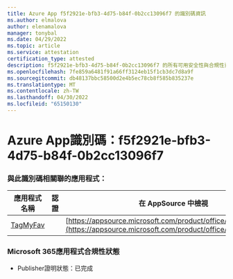 ```yaml
---
title: Azure App f5f2921e-bfb3-4d75-b84f-0b2cc13096f7 的識別碼資訊
ms.author: elmalova
author: elenamalova
manager: tonybal
ms.date: 04/29/2022
ms.topic: article
ms.service: attestation
certification_type: attested
description: f5f2921e-bfb3-4d75-b84f-0b2cc13096f7 的所有可用安全性與合規性資訊。
ms.openlocfilehash: 7fe859a6481f91a66ff3124eb15f1cb3dc7d8a9f
ms.sourcegitcommit: db48137bbc58500d2e4b5ec78cb8f585b835237e
ms.translationtype: MT
ms.contentlocale: zh-TW
ms.lasthandoff: 04/30/2022
ms.locfileid: "65150130"
---
```

# <a name="azure-app-id-f5f2921e-bfb3-4d75-b84f-0b2cc13096f7"></a>Azure App識別碼：f5f2921e-bfb3-4d75-b84f-0b2cc13096f7


### <a name="apps-associated-with-this-id"></a>與此識別碼相關聯的應用程式：
| **應用程式名稱** | **認證** | **在 AppSource 中檢視** |
|--------------|---------------|-----------------------|
| [TagMyFav](../forward/WA200002713.md) |  | [https://appsource.microsoft.com/product/office/WA200002713](https://appsource.microsoft.com/product/office/WA200002713) |

### <a name="microsoft-365-app-compliance-status"></a>Microsoft 365應用程式合規性狀態
- Publisher證明狀態：已完成
